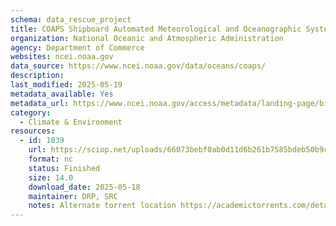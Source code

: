 ```yaml
---
schema: data_rescue_project 
title: COAPS Shipboard Automated Meteorological and Oceanographic System (SAMOS)
organization: National Oceanic and Atmospheric Administration
agency: Department of Commerce
websites: ncei.noaa.gov
data_source: https://www.ncei.noaa.gov/data/oceans/coaps/
description: 
last_modified: 2025-05-19
metadata_available: Yes
metadata_url: https://www.ncei.noaa.gov/access/metadata/landing-page/bin/iso?id=gov.noaa.nodcCOAPS-SAMOS
category:
  - Climate & Environment 
resources:
  - id: 1039
    url: https://sciop.net/uploads/66073bebf0ab0d11d6b261b7585bdeb50b9c7dbb
    format: nc
    status: Finished
    size: 14.0
    download_date: 2025-05-18
    maintainer: DRP, SRC
    notes: Alternate torrent location https://academictorrents.com/details/66073bebf0ab0d11d6b261b7585bdeb50b9c7dbb
---
```

